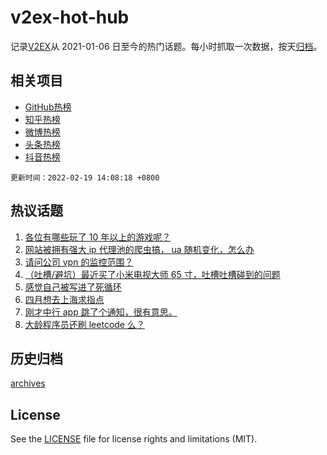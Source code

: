 # v2ex-hot-hub

 记录[V2EX](https://www.v2ex.com/)从 2021-01-06 日至今的热门话题。每小时抓取一次数据，按天[归档](archives)。
 
 ## 相关项目

- [GitHub热榜](https://github.com/lonnyzhang423/github-hot-hub)
- [知乎热榜](https://github.com/lonnyzhang423/zhihu-hot-hub)
- [微博热榜](https://github.com/lonnyzhang423/weibo-hot-hub)
- [头条热榜](https://github.com/lonnyzhang423/toutiao-hot-hub)
- [抖音热榜](https://github.com/lonnyzhang423/douyin-hot-hub)


 `更新时间：2022-02-19 14:08:18 +0800`

## 热议话题

1. [各位有哪些玩了 10 年以上的游戏呢？](https://www.v2ex.com/t/834816)
1. [网站被拥有强大 ip 代理池的爬虫搞， ua 随机变化，怎么办](https://www.v2ex.com/t/834902)
1. [请问公司 vpn 的监控范围？](https://www.v2ex.com/t/834944)
1. [（吐槽/避坑）最近买了小米电视大师 65 寸，吐槽吐槽碰到的问题](https://www.v2ex.com/t/834822)
1. [感觉自己被写进了死循环](https://www.v2ex.com/t/834805)
1. [四月想去上海求指点](https://www.v2ex.com/t/834797)
1. [刚才中行 app 跳了个通知，很有意思。](https://www.v2ex.com/t/834824)
1. [大龄程序员还刷 leetcode 么？](https://www.v2ex.com/t/834848)

## 历史归档

[archives](archives)

## License

See the [LICENSE](LICENSE) file for license rights and limitations (MIT).
